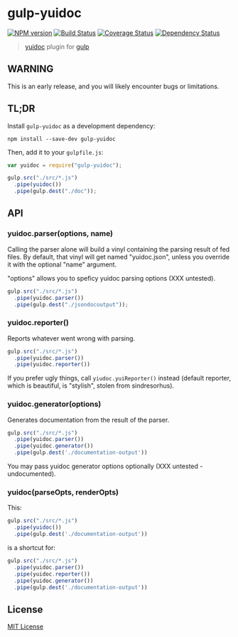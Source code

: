 # gulp-yuidoc
[![NPM version][npm-image]][npm-url] [![Build Status][travis-image]][travis-url]  [![Coverage Status][coveralls-image]][coveralls-url] [![Dependency Status][depstat-image]][depstat-url]

> [yuidoc](https://github.com/yui/yuidoc) plugin for [gulp](https://github.com/wearefractal/gulp)

## WARNING

This is an early release, and you will likely encounter bugs or limitations.

## TL;DR

Install `gulp-yuidoc` as a development dependency:

```shell
npm install --save-dev gulp-yuidoc
```

Then, add it to your `gulpfile.js`:

```javascript
var yuidoc = require("gulp-yuidoc");

gulp.src("./src/*.js")
  .pipe(yuidoc())
  .pipe(gulp.dest("./doc"));
```

## API

### yuidoc.parser(options, name)

Calling the parser alone will build a vinyl containing the parsing result of fed files.
By default, that vinyl will get named "yuidoc.json", unless you override it with the optional "name" argument.

"options" allows you to speficy yuidoc parsing options (XXX untested).

```javascript
gulp.src("./src/*.js")
  .pipe(yuidoc.parser())
  .pipe(gulp.dest("./jsondocoutput"));
```

### yuidoc.reporter()

Reports whatever went wrong with parsing.

```javascript
gulp.src("./src/*.js")
  .pipe(yuidoc.parser())
  .pipe(yuidoc.reporter())
```

If you prefer ugly things, call `yiudoc.yuiReporter()` instead (default reporter, which is beautiful, is "stylish", stolen from sindresorhus).

### yuidoc.generator(options)

Generates documentation from the result of the parser.

```javascript
gulp.src("./src/*.js")
  .pipe(yuidoc.parser())
  .pipe(yuidoc.generator())
  .pipe(gulp.dest('./documentation-output'))
```

You may pass yuidoc generator options optionally (XXX untested - undocumented).

### yuidoc(parseOpts, renderOpts)

This:

```javascript
gulp.src("./src/*.js")
  .pipe(yuidoc())
  .pipe(gulp.dest('./documentation-output'))
```

is a shortcut for:

```javascript
gulp.src("./src/*.js")
  .pipe(yuidoc.parser())
  .pipe(yuidoc.reporter())
  .pipe(yuidoc.generator())
  .pipe(gulp.dest('./documentation-output'))
```


## License

[MIT License](http://en.wikipedia.org/wiki/MIT_License)

[npm-url]: https://npmjs.org/package/gulp-yuidoc
[npm-image]: https://badge.fury.io/js/gulp-yuidoc.png

[travis-url]: http://travis-ci.org/jsBoot/gulp-yuidoc
[travis-image]: https://secure.travis-ci.org/jsBoot/gulp-yuidoc.png?branch=master

[coveralls-url]: https://coveralls.io/r/jsBoot/gulp-yuidoc
[coveralls-image]: https://coveralls.io/repos/jsBoot/gulp-yuidoc/badge.png?branch=master

[depstat-url]: https://david-dm.org/jsBoot/gulp-yuidoc
[depstat-image]: https://david-dm.org/jsBoot/gulp-yuidoc.png
